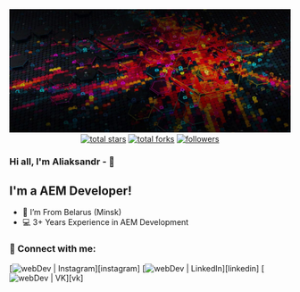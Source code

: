 <img src="https://github.com/AliaksandrHvozdzeu/AliaksandrHvozdzeu/blob/main/assets/bk.jpg">

<div align="center">
  <a href="https://github.com/AliaksandrHvozdzeu?tab=repositories&sort=stargazers">
    <img alt="total stars" title="Total stars on GitHub" src="https://custom-icon-badges.herokuapp.com/badge/dynamic/json?logo=star&color=7c007c&labelColor=640464&label=Stars&style=for-the-badge&query=%24.stars&url=https://api.github-star-counter.workers.dev/user/AliaksandrHvozdzeu"/></a>
  <a href="https://github.com/AliaksandrHvozdzeu?tab=repositories&sort=stargazers">
    <img alt="total forks" title="Total forks on GitHub" src="https://custom-icon-badges.herokuapp.com/badge/dynamic/json?logo=fork&color=55960c&labelColor=488207&label=Forks&style=for-the-badge&query=%24.forks&url=https://api.github-star-counter.workers.dev/user/AliaksandrHvozdzeu"/></a>
  <a href="https://github.com/AliaksandrHvozdzeu">
    <img alt="followers" title="Follow me on Github" src="https://custom-icon-badges.herokuapp.com/github/followers/AliaksandrHvozdzeu?color=236ad3&labelColor=1155ba&style=for-the-badge&logo=person-add&label=Follow&logoColor=white"/></a>
</div>

### Hi all, I'm Aliaksandr - 👋 

## I'm a AEM Developer!

- 📍 I’m From Belarus (Minsk)
- 💻 3+ Years Experience in AEM Development

### 🤝 Connect with me:

[<img alt="webDev | Instagram" src="https://img.shields.io/badge/instagram-E4405F.svg?&style=for-the-badge&logo=instagram&logoColor=white" />][instagram]
[<img alt="webDev | LinkedIn" src="https://img.shields.io/badge/linkedin-0077B5.svg?&style=for-the-badge&logo=linkedin&logoColor=white" />][linkedin]
[<img alt="webDev | VK" src="https://img.shields.io/badge/vk-4680C2.svg?&style=for-the-badge&logo=vk&logoColor=white" />][vk]

